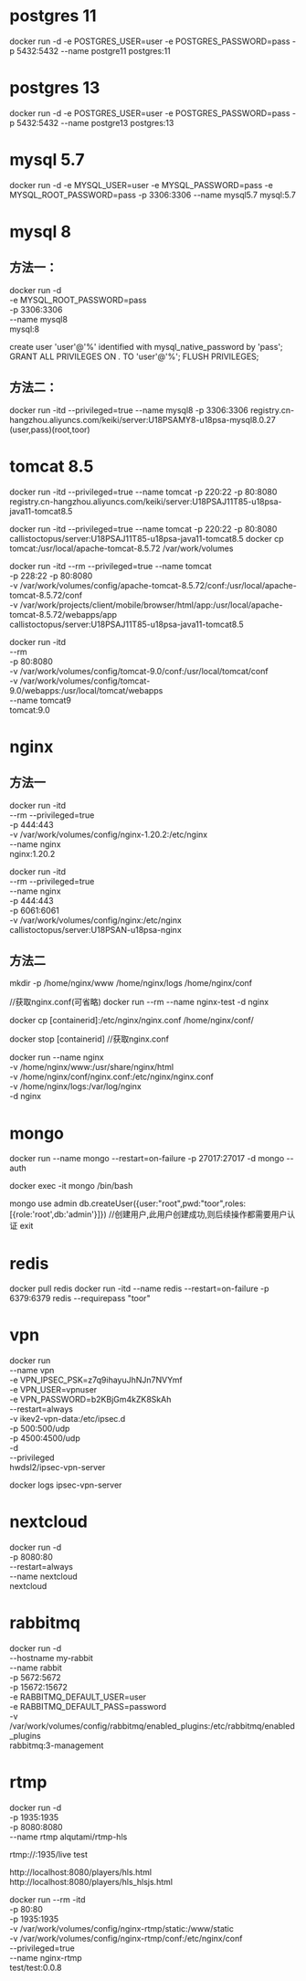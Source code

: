 # postgres 11
docker run -d -e POSTGRES_USER=user -e POSTGRES_PASSWORD=pass -p 5432:5432 --name postgre11 postgres:11

# postgres 13
docker run -d -e POSTGRES_USER=user -e POSTGRES_PASSWORD=pass -p 5432:5432 --name postgre13 postgres:13

# mysql 5.7
docker run -d -e MYSQL_USER=user -e MYSQL_PASSWORD=pass -e MYSQL_ROOT_PASSWORD=pass -p 3306:3306 --name mysql5.7 mysql:5.7

# mysql 8
## 方法一：
docker run -d \
     -e MYSQL_ROOT_PASSWORD=pass \
     -p 3306:3306 \
     --name mysql8 \
     mysql:8

create user 'user'@'%' identified with mysql_native_password by 'pass';
GRANT ALL PRIVILEGES ON *.* TO 'user'@'%';
FLUSH PRIVILEGES;

## 方法二：
docker run -itd --privileged=true --name mysql8 -p 3306:3306 registry.cn-hangzhou.aliyuncs.com/keiki/server:U18PSAMY8-u18psa-mysql8.0.27
(user,pass)(root,toor)

# tomcat 8.5
docker run -itd --privileged=true --name tomcat -p 220:22 -p 80:8080 registry.cn-hangzhou.aliyuncs.com/keiki/server:U18PSAJ11T85-u18psa-java11-tomcat8.5

docker run -itd --privileged=true --name tomcat -p 220:22 -p 80:8080 callistoctopus/server:U18PSAJ11T85-u18psa-java11-tomcat8.5
docker cp tomcat:/usr/local/apache-tomcat-8.5.72 /var/work/volumes

docker run -itd --rm --privileged=true --name tomcat \
     -p 228:22 -p 80:8080 \
     -v /var/work/volumes/config/apache-tomcat-8.5.72/conf:/usr/local/apache-tomcat-8.5.72/conf \
     -v /var/work/projects/client/mobile/browser/html/app:/usr/local/apache-tomcat-8.5.72/webapps/app \
     callistoctopus/server:U18PSAJ11T85-u18psa-java11-tomcat8.5

docker run -itd \
     --rm \
     -p 80:8080 \
     -v /var/work/volumes/config/tomcat-9.0/conf:/usr/local/tomcat/conf \
     -v /var/work/volumes/config/tomcat-9.0/webapps:/usr/local/tomcat/webapps \
     --name tomcat9 \
     tomcat:9.0

# nginx
## 方法一
docker run -itd \
     --rm --privileged=true \
     -p 444:443 \
     -v /var/work/volumes/config/nginx-1.20.2:/etc/nginx \
     --name nginx \
     nginx:1.20.2

docker run -itd \
     --rm --privileged=true \
     --name nginx \
     -p 444:443 \
     -p 6061:6061 \
     -v /var/work/volumes/config/nginx:/etc/nginx \
     callistoctopus/server:U18PSAN-u18psa-nginx

## 方法二
mkdir -p /home/nginx/www /home/nginx/logs /home/nginx/conf

//获取nginx.conf(可省略)
docker run --rm --name nginx-test -d nginx

docker cp [containerid]:/etc/nginx/nginx.conf /home/nginx/conf/

docker stop [containerid]
//获取nginx.conf

docker run --name nginx \
  -v /home/nginx/www:/usr/share/nginx/html \
  -v /home/nginx/conf/nginx.conf:/etc/nginx/nginx.conf \
  -v /home/nginx/logs:/var/log/nginx \
  -d nginx

# mongo
docker run --name mongo --restart=on-failure -p 27017:27017 -d mongo --auth

docker exec -it mongo /bin/bash

mongo
use admin
db.createUser({user:"root",pwd:"toor",roles:[{role:'root',db:'admin'}]})   //创建用户,此用户创建成功,则后续操作都需要用户认证
exit

# redis
docker pull redis
docker run -itd --name redis --restart=on-failure -p 6379:6379 redis --requirepass "toor"

# vpn
docker run \
     --name vpn \
     -e VPN_IPSEC_PSK=z7q9ihayuJhNJn7NVYmf \
     -e VPN_USER=vpnuser \
     -e VPN_PASSWORD=b2KBjGm4kZK8SkAh \
     --restart=always \
     -v ikev2-vpn-data:/etc/ipsec.d \
     -p 500:500/udp \
     -p 4500:4500/udp \
     -d \
     --privileged \
     hwdsl2/ipsec-vpn-server

docker logs ipsec-vpn-server

# nextcloud
docker run -d \
    -p 8080:80 \
    --restart=always \
    --name nextcloud \
    nextcloud

# rabbitmq
docker run -d \
     --hostname my-rabbit \
     --name rabbit \
     -p 5672:5672 \
     -p 15672:15672 \
     -e RABBITMQ_DEFAULT_USER=user \
     -e RABBITMQ_DEFAULT_PASS=password \
     -v /var/work/volumes/config/rabbitmq/enabled_plugins:/etc/rabbitmq/enabled_plugins \
     rabbitmq:3-management

# rtmp 
docker run -d \
     -p 1935:1935 \
     -p 8080:8080 \
     --name rtmp
     alqutami/rtmp-hls

rtmp://<server ip>:1935/live
test

http://localhost:8080/players/hls.html
http://localhost:8080/players/hls_hlsjs.html

docker run --rm -itd \
  -p 80:80 \
  -p 1935:1935 \
  -v /var/work/volumes/config/nginx-rtmp/static:/www/static \
  -v /var/work/volumes/config/nginx-rtmp/conf:/etc/nginx/conf \
  --privileged=true \
  --name nginx-rtmp \
  test/test:0.0.8





